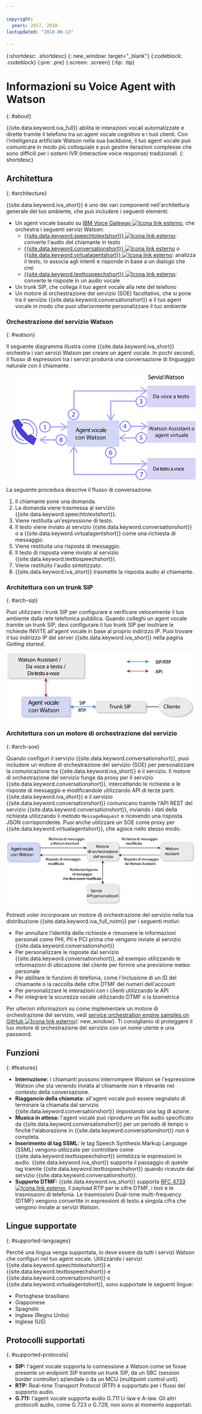 ```yaml
---

copyright:
  years: 2017, 2018
lastupdated: "2018-06-13"

---
```


{:shortdesc: .shortdesc}
{: new_window: target="_blank"}
{:codeblock: .codeblock}
{:pre: .pre}
{:screen: .screen}
{:tip: .tip}

# Informazioni su Voice Agent with Watson
{: #about}

{{site.data.keyword.iva_full}} abilita le interazioni vocali automatizzate e dirette tramite il telefono tra un agent vocale cognitivo e i tuoi clienti. Con l'intelligenza artificiale Watson nella sua backbone, il tuo agent vocale può comunicare in modo più colloquiale e può gestire iterazioni complesse che sono difficili per i sistemi IVR (interactive voice response) tradizionali.
{: shortdesc}

## Architettura
{: #architecture}

{{site.data.keyword.iva_short}} è uno dei vari componenti nell'architettura generale del tuo ambiente, che può includere i seguenti elementi:

* Un agent vocale basato su [IBM Voice Gateway ![Icona link esterno](../../icons/launch-glyph.svg "Icona link esterno")](https://www.ibm.com/support/knowledgecenter/SS4U29/), che orchestra i seguenti servizi Watson:
  * [{{site.data.keyword.speechtotextshort}} ![Icona link esterno](../../icons/launch-glyph.svg "Icona link esterno")](https://console.bluemix.net/docs/services/speech-to-text/index.html): converte l'audio del chiamante in testo
  * [{{site.data.keyword.conversationshort}} ![Icona link esterno](../../icons/launch-glyph.svg "Icona link esterno")](https://console.bluemix.net/docs/services/conversation/index.html) o [{{site.data.keyword.virtualagentshort}} ![Icona link esterno](../../icons/launch-glyph.svg "Icona link esterno")](https://console.bluemix.net/docs/services/virtual-agent/getting-started.html#getting-started): analizza il testo, lo associa agli intenti e risponde in base a un dialogo che crei
  * [{{site.data.keyword.texttospeechshort}} ![Icona link esterno](../../icons/launch-glyph.svg "Icona link esterno")](https://console.bluemix.net/docs/services/text-to-speech/index.html): converte le risposte in un audio vocale
* Un trunk SIP, che collega il tuo agent vocale alla rete del telefono
* Un motore di orchestrazione del servizio (SOE) facoltativo, che si pone tra il servizio {{site.data.keyword.conversationshort}} e il tuo agent vocale in modo che puoi ulteriormente personalizzare il tuo ambiente

### Orchestrazione del servizio Watson
{: #watson}

Il seguente diagramma illustra come {{site.data.keyword.iva_short}} orchestra i vari servizi Watson per creare un agent vocale. In pochi secondi, il flusso di espressioni tra i servizi produrrà una conversazione di linguaggio naturale con il chiamante.

<div style="float: right; padding-left: 1em; padding-bottom: 1em">
<img src="images/conversation-flow.png" alt="{{site.data.keyword.iva_short}} funge a hub tramite il quale comunicano il chiamante e tutti i servizi Watson."/></div>

La seguente procedura descrive il flusso di conversazione.

1. Il chiamante pone una domanda.
1. La domanda viene trasmessa al servizio {{site.data.keyword.speechtotextshort}}.
1. Viene restituita un'espressione di testo.
1. Il testo viene inviato al servizio {{site.data.keyword.conversationshort}} o a {{site.data.keyword.virtualagentshort}} come una richiesta di messaggio.
1. Viene restituita una risposta di messaggio.
1. Il testo di risposta viene inviato al servizio {{site.data.keyword.texttospeechshort}}.
1. Viene restituito l'audio sintetizzato.
1. {{site.data.keyword.iva_short}} trasmette la risposta audio al chiamante.

### Architettura con un trunk SIP
{: #arch-sip}

Puoi utilizzare i trunk SIP per configurare e verificare velocemente il tuo ambiente dalla rete telefonica pubblica. Quando colleghi un agent vocale tramite un trunk SIP, devi configurare il tuo trunk SIP per inoltrare le richieste INVITE all'agent vocale in base al proprio indirizzo IP. Puoi trovare il tuo indirizzo IP del server {{site.data.keyword.iva_short}} nella pagina _Getting started_.

![Richiama il flusso tramite un trunk SIP all'agent vocale, che comunica con i servizi Watson tramite l'API.](images/arch-sip.png)

### Architettura con un motore di orchestrazione del servizio
{: #arch-soe}

Quando configuri il servizio {{site.data.keyword.conversationshort}}, puoi includere un motore di orchestrazione del servizio (SOE) per personalizzare la comunicazione tra {{site.data.keyword.iva_short}} e il servizio. Il motore di orchestrazione del servizio funge da proxy per il servizio {{site.data.keyword.conversationshort}}, intercettando le richieste e le risposte di messaggio e modificandole utilizzando API di terze parti. {{site.data.keyword.iva_short}} e il servizio {{site.data.keyword.conversationshort}} comunicano tramite l'API REST del servizio {{site.data.keyword.conversationshort}}, inviando i dati della richiesta utilizzando il metodo `MessageRequest` e ricevendo una risposta JSON corrispondente. Puoi anche utilizzare un SOE come proxy per {{site.data.keyword.virtualagentshort}}, che agisce nello stesso modo.

![Le richieste e le risposte di messaggio tra {{site.data.keyword.iva_short}} e il servizio {{site.data.keyword.conversationshort}} fluiscono tramite un motore di orchestrazione del servizio, che le modifica.](images/arch-soe.png)

Potresti voler incorporare un motore di orchestrazione del servizio nella tua distribuzione {{site.data.keyword.iva_full_notm}} per i seguenti motivi:

* Per annullare l'identità delle richieste e rimuovere le informazioni personali come PHI, PII e PCI prima che vengano inviate al servizio {{site.data.keyword.conversationshort}} 
* Per personalizzare le risposte dal servizio {{site.data.keyword.conversationshort}}, ad esempio utilizzando le informazioni di ubicazione del cliente per fornire una previsione meteo personale
* Per abilitare le funzioni di telefonia, come l'inclusione di un ID del chiamante o la raccolta delle cifre DTMF dei numeri dell'account
* Per personalizzare le interazioni con i clienti utilizzando le API
* Per integrare la sicurezza vocale utilizzando DTMF o la biometrica

Per ulteriori informazioni su come implementare un motore di orchestrazione del servizio, vedi [service orchestration engine samples on GitHub ![Icona link esterno](../../icons/launch-glyph.svg "Icona link esterno")](https://github.com/WASdev/sample.voice.gateway/tree/master/soe){: new_window}. Ti consigliamo di proteggere il tuo motore di orchestrazione del servizio con un nome utente e una password.

## Funzioni
{: #features}

* **Interruzione:** i chiamanti possono interrompere Watson se l'espressione Watson che sta venendo inviata al chiamante non è rilevante nel contesto della conversazione.
* **Riaggancio della chiamata:** all'agent vocale può essere segnalato di terminare la chiamata dal servizio {{site.data.keyword.conversationshort}} impostando una tag di azione.
* **Musica in attesa:** l'agent vocale può riprodurre un file audio specificato da {{site.data.keyword.conversationshort}} per un periodo di tempo o finché l'elaborazione in {{site.data.keyword.conversationshort}} non è completa. 
* **Inserimento di tag SSML:** le tag Speech Synthesis Markup Language (SSML) vengono utilizzate per controllare come {{site.data.keyword.texttospeechshort}} sintetizza le espressioni in audio. {{site.data.keyword.iva_short}} supporta il passaggio di queste tag tramite {{site.data.keyword.texttospeechshort}} quando ricevute dal servizio {{site.data.keyword.conversationshort}}.
* **Supporto DTMF:** {{site.data.keyword.iva_short}} supporta [RFC 4733 ![Icona link esterno](../../icons/launch-glyph.svg "Icona link esterno")](https://tools.ietf.org/html/rfc4733), il payload RTP per le cifre DTMF, i toni e le trasmissioni di telefonia. Le trasmissioni Dual-tone multi-frequency (DTMF) vengono convertite in espressioni di testo a singola cifra che vengono inviate ai servizi Watson.

## Lingue supportate
{: #supported-languages}

Perché una lingua venga supportata, lo deve essere da tutti i servizi Watson che configuri nel tuo agent vocale. Utilizzando i servizi {{site.data.keyword.speechtotextshort}} e {{site.data.keyword.texttospeechshort}} e {{site.data.keyword.conversationshort}} o {{site.data.keyword.virtualagentshort}}, sono supportate le seguenti lingue:

* Portoghese brasiliano
* Giapponese
* Spagnolo
* Inglese (Regno Unito)
* Inglese (US)

## Protocolli supportati
{: #supported-protocols}

* **SIP:** l'agent vocale supporta la connessione a Watson come se fosse presente un endpoint SIP tramite un trunk SIP, da un SBC (session border controller) aziendale o da un MCU (multipoint control unit).
* **RTP:** Real-time Transport Protocol (RTP) è supportato per i flussi del supporto audio.
* **G.711:** l'agent vocale supporta audio G.711 U-law e A-law. Gli altri protocolli audio, come G.723 o G.729, non sono al momento supportati.
